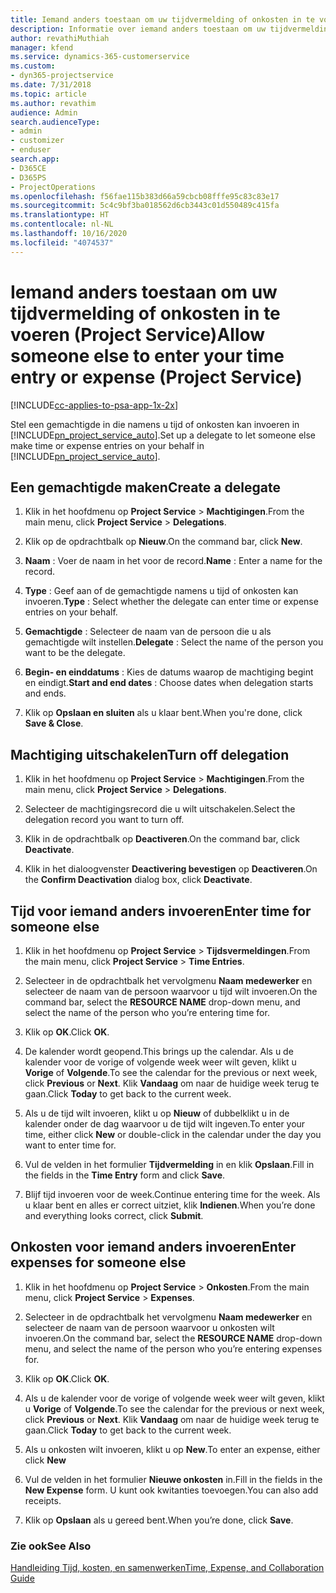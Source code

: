```yaml
---
title: Iemand anders toestaan om uw tijdvermelding of onkosten in te voeren
description: Informatie over iemand anders toestaan om uw tijdvermelding of onkosten in te voeren in Project Service
author: revathiMuthiah
manager: kfend
ms.service: dynamics-365-customerservice
ms.custom:
- dyn365-projectservice
ms.date: 7/31/2018
ms.topic: article
ms.author: revathim
audience: Admin
search.audienceType:
- admin
- customizer
- enduser
search.app:
- D365CE
- D365PS
- ProjectOperations
ms.openlocfilehash: f56fae115b383d66a59cbcb08fffe95c83c83e17
ms.sourcegitcommit: 5c4c9bf3ba018562d6cb3443c01d550489c415fa
ms.translationtype: HT
ms.contentlocale: nl-NL
ms.lasthandoff: 10/16/2020
ms.locfileid: "4074537"
---
```

# <a name="allow-someone-else-to-enter-your-time-entry-or-expense-project-service"></a><span data-ttu-id="ceb2e-103">Iemand anders toestaan om uw tijdvermelding of onkosten in te voeren (Project Service)</span><span class="sxs-lookup"><span data-stu-id="ceb2e-103">Allow someone else to enter your time entry or expense (Project Service)</span></span>

[!INCLUDE[cc-applies-to-psa-app-1x-2x](../includes/cc-applies-to-psa-app-1x-2x.md)]

<span data-ttu-id="ceb2e-104">Stel een gemachtigde in die namens u tijd of onkosten kan invoeren in [!INCLUDE[pn_project_service_auto](../includes/pn-project-service-auto.md)].</span><span class="sxs-lookup"><span data-stu-id="ceb2e-104">Set up a delegate to let someone else make time or expense entries on your behalf in [!INCLUDE[pn_project_service_auto](../includes/pn-project-service-auto.md)].</span></span>  
  
## <a name="create-a-delegate"></a><span data-ttu-id="ceb2e-105">Een gemachtigde maken</span><span class="sxs-lookup"><span data-stu-id="ceb2e-105">Create a delegate</span></span>  
  
1.  <span data-ttu-id="ceb2e-106">Klik in het hoofdmenu op **Project Service** > **Machtigingen**.</span><span class="sxs-lookup"><span data-stu-id="ceb2e-106">From the main menu, click **Project Service** > **Delegations**.</span></span>  
  
2.  <span data-ttu-id="ceb2e-107">Klik op de opdrachtbalk op **Nieuw**.</span><span class="sxs-lookup"><span data-stu-id="ceb2e-107">On the command bar, click **New**.</span></span>  
  
3. <span data-ttu-id="ceb2e-108">**Naam** : Voer de naam in het voor de record.</span><span class="sxs-lookup"><span data-stu-id="ceb2e-108">**Name** : Enter a name for the record.</span></span>  
  
4. <span data-ttu-id="ceb2e-109">**Type** : Geef aan of de gemachtigde namens u tijd of onkosten kan invoeren.</span><span class="sxs-lookup"><span data-stu-id="ceb2e-109">**Type** : Select whether the delegate can enter time or expense entries on your behalf.</span></span>  
  
5. <span data-ttu-id="ceb2e-110">**Gemachtigde** : Selecteer de naam van de persoon die u als gemachtigde wilt instellen.</span><span class="sxs-lookup"><span data-stu-id="ceb2e-110">**Delegate** : Select the name of the person you want to be the delegate.</span></span>  
  
6. <span data-ttu-id="ceb2e-111">**Begin- en einddatums** : Kies de datums waarop de machtiging begint en eindigt.</span><span class="sxs-lookup"><span data-stu-id="ceb2e-111">**Start and end dates** : Choose dates when delegation starts and ends.</span></span>  
  
7.  <span data-ttu-id="ceb2e-112">Klik op **Opslaan en sluiten** als u klaar bent.</span><span class="sxs-lookup"><span data-stu-id="ceb2e-112">When you're done, click **Save & Close**.</span></span>  
  
## <a name="turn-off-delegation"></a><span data-ttu-id="ceb2e-113">Machtiging uitschakelen</span><span class="sxs-lookup"><span data-stu-id="ceb2e-113">Turn off delegation</span></span>  
  
1.  <span data-ttu-id="ceb2e-114">Klik in het hoofdmenu op **Project Service** > **Machtigingen**.</span><span class="sxs-lookup"><span data-stu-id="ceb2e-114">From the main menu, click **Project Service** > **Delegations**.</span></span>  
  
2.  <span data-ttu-id="ceb2e-115">Selecteer de machtigingsrecord die u wilt uitschakelen.</span><span class="sxs-lookup"><span data-stu-id="ceb2e-115">Select the delegation record you want to turn off.</span></span>  
  
3.  <span data-ttu-id="ceb2e-116">Klik in de opdrachtbalk op **Deactiveren**.</span><span class="sxs-lookup"><span data-stu-id="ceb2e-116">On the command bar, click **Deactivate**.</span></span>  
  
4.  <span data-ttu-id="ceb2e-117">Klik in het dialoogvenster **Deactivering bevestigen** op **Deactiveren**.</span><span class="sxs-lookup"><span data-stu-id="ceb2e-117">On the **Confirm Deactivation** dialog box, click **Deactivate**.</span></span>  
  
## <a name="enter-time-for-someone-else"></a><span data-ttu-id="ceb2e-118">Tijd voor iemand anders invoeren</span><span class="sxs-lookup"><span data-stu-id="ceb2e-118">Enter time for someone else</span></span>  
  
1.  <span data-ttu-id="ceb2e-119">Klik in het hoofdmenu op **Project Service** > **Tijdsvermeldingen**.</span><span class="sxs-lookup"><span data-stu-id="ceb2e-119">From the main menu, click **Project Service** > **Time Entries**.</span></span>  
  
2.  <span data-ttu-id="ceb2e-120">Selecteer in de opdrachtbalk het vervolgmenu **Naam medewerker** en selecteer de naam van de persoon waarvoor u tijd wilt invoeren.</span><span class="sxs-lookup"><span data-stu-id="ceb2e-120">On the command bar, select the **RESOURCE NAME** drop-down menu, and select the name of the person who you’re entering time for.</span></span>  
  
3.  <span data-ttu-id="ceb2e-121">Klik op **OK**.</span><span class="sxs-lookup"><span data-stu-id="ceb2e-121">Click **OK**.</span></span>  
  
4.  <span data-ttu-id="ceb2e-122">De kalender wordt geopend.</span><span class="sxs-lookup"><span data-stu-id="ceb2e-122">This brings up the calendar.</span></span> <span data-ttu-id="ceb2e-123">Als u de kalender voor de vorige of volgende week weer wilt geven, klikt u **Vorige** of **Volgende**.</span><span class="sxs-lookup"><span data-stu-id="ceb2e-123">To see the calendar for the previous or next week, click **Previous** or **Next**.</span></span> <span data-ttu-id="ceb2e-124">Klik **Vandaag** om naar de huidige week terug te gaan.</span><span class="sxs-lookup"><span data-stu-id="ceb2e-124">Click **Today** to get back to the current week.</span></span>  
  
5.  <span data-ttu-id="ceb2e-125">Als u de tijd wilt invoeren, klikt u op **Nieuw** of dubbelklikt u in de kalender onder de dag waarvoor u de tijd wilt ingeven.</span><span class="sxs-lookup"><span data-stu-id="ceb2e-125">To enter your time, either click **New** or double-click in the calendar under the day you want to enter time for.</span></span>  
  
6.  <span data-ttu-id="ceb2e-126">Vul de velden in het formulier **Tijdvermelding** in en klik **Opslaan**.</span><span class="sxs-lookup"><span data-stu-id="ceb2e-126">Fill in the fields in the **Time Entry** form and click **Save**.</span></span>  
  
7.  <span data-ttu-id="ceb2e-127">Blijf tijd invoeren voor de week.</span><span class="sxs-lookup"><span data-stu-id="ceb2e-127">Continue entering time for the week.</span></span> <span data-ttu-id="ceb2e-128">Als u klaar bent en alles er correct uitziet, klik **Indienen**.</span><span class="sxs-lookup"><span data-stu-id="ceb2e-128">When you’re done and everything looks correct, click **Submit**.</span></span>  
  
## <a name="enter-expenses-for-someone-else"></a><span data-ttu-id="ceb2e-129">Onkosten voor iemand anders invoeren</span><span class="sxs-lookup"><span data-stu-id="ceb2e-129">Enter expenses for someone else</span></span>  
  
1.  <span data-ttu-id="ceb2e-130">Klik in het hoofdmenu op **Project Service** > **Onkosten**.</span><span class="sxs-lookup"><span data-stu-id="ceb2e-130">From the main menu, click **Project Service** > **Expenses**.</span></span>  
  
2.  <span data-ttu-id="ceb2e-131">Selecteer in de opdrachtbalk het vervolgmenu **Naam medewerker** en selecteer de naam van de persoon waarvoor u onkosten wilt invoeren.</span><span class="sxs-lookup"><span data-stu-id="ceb2e-131">On the command bar, select the **RESOURCE NAME** drop-down menu, and select the name of the person who you’re entering expenses for.</span></span>  
  
3.  <span data-ttu-id="ceb2e-132">Klik op **OK**.</span><span class="sxs-lookup"><span data-stu-id="ceb2e-132">Click **OK**.</span></span>  
  
4.  <span data-ttu-id="ceb2e-133">Als u de kalender voor de vorige of volgende week weer wilt geven, klikt u **Vorige** of **Volgende**.</span><span class="sxs-lookup"><span data-stu-id="ceb2e-133">To see the calendar for the previous or next week, click **Previous** or **Next**.</span></span> <span data-ttu-id="ceb2e-134">Klik **Vandaag** om naar de huidige week terug te gaan.</span><span class="sxs-lookup"><span data-stu-id="ceb2e-134">Click **Today** to get back to the current week.</span></span>  
  
5.  <span data-ttu-id="ceb2e-135">Als u onkosten wilt invoeren, klikt u op **New**.</span><span class="sxs-lookup"><span data-stu-id="ceb2e-135">To enter an expense, either click **New**</span></span>  
  
6.  <span data-ttu-id="ceb2e-136">Vul de velden in het formulier **Nieuwe onkosten** in.</span><span class="sxs-lookup"><span data-stu-id="ceb2e-136">Fill in the fields in the **New Expense** form.</span></span> <span data-ttu-id="ceb2e-137">U kunt ook kwitanties toevoegen.</span><span class="sxs-lookup"><span data-stu-id="ceb2e-137">You can also add receipts.</span></span>  
  
7.  <span data-ttu-id="ceb2e-138">Klik op **Opslaan** als u gereed bent.</span><span class="sxs-lookup"><span data-stu-id="ceb2e-138">When you’re done, click **Save**.</span></span>  
  
### <a name="see-also"></a><span data-ttu-id="ceb2e-139">Zie ook</span><span class="sxs-lookup"><span data-stu-id="ceb2e-139">See Also</span></span>  
 [<span data-ttu-id="ceb2e-140">Handleiding Tijd, kosten, en samenwerken</span><span class="sxs-lookup"><span data-stu-id="ceb2e-140">Time, Expense, and Collaboration Guide</span></span>](../psa/time-expense-collaboration-guide.md)
